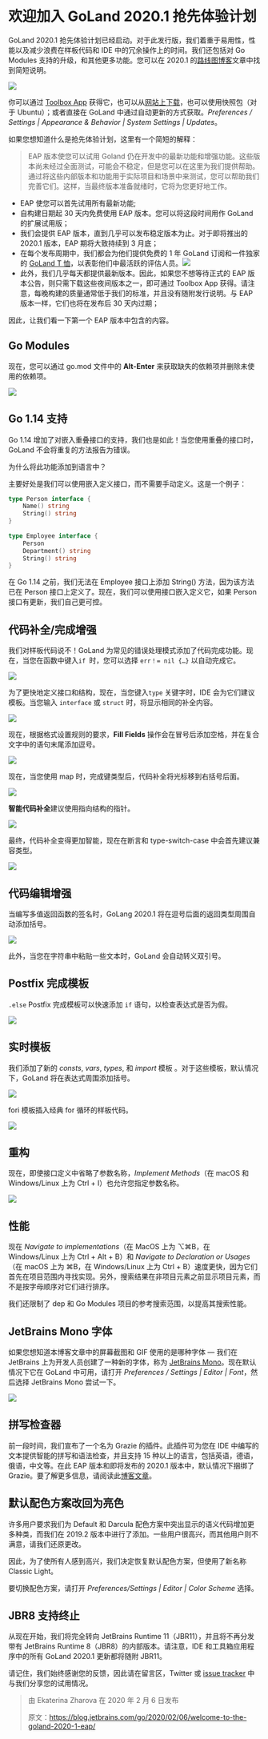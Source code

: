 # 欢迎加入 GoLand 2020.1 抢先体验计划

GoLand 2020.1 抢先体验计划已经启动。对于此发行版，我们着重于易用性，性能以及减少浪费在样板代码和 IDE 中的冗余操作上的时间。我们还包括对 Go Modules 支持的升级，和其他更多功能。您可以在 2020.1 的[路线图博客](https://blog.jetbrains.com/go/2019/12/24/whats-next-goland-2020-1-roadmap/)文章中找到简短说明。

![](https://d3nmt5vlzunoa1.cloudfront.net/go/files/2020/02/blog@2x.jpg)

你可以通过 [Toolbox App](https://www.jetbrains.com/toolbox/app/?_ga=2.109771525.1651118980.1581665300-159533074.1581665300) 获得它，也可以从[网站上下载](https://www.jetbrains.com/go/nextversion/)，也可以使用快照包（对于 Ubuntu）；或者直接在 GoLand 中通过自动更新的方式获取。*Preferences / Settings | Appearance & Behavior | System Settings | Updates*。

如果您想知道什么是抢先体验计划，这里有一个简短的解释：

> EAP 版本使您可以试用 Goland 仍在开发中的最新功能和增强功能。这些版本尚未经过全面测试，可能会不稳定，但是您可以在这里为我们提供帮助。通过将这些内部版本和功能用于实际项目和场景中来测试，您可以帮助我们完善它们。这样，当最终版本准备就绪时，它将为您更好地工作。

- EAP 使您可以首先试用所有最新功能;
- 自构建日期起 30 天内免费使用 EAP 版本。您可以将这段时间用作 GoLand 的扩展试用版；
- 我们会提供 EAP 版本，直到几乎可以发布稳定版本为止。对于即将推出的 2020.1 版本，EAP 期将大致持续到 3 月底；
- 在每个发布周期中，我们都会为他们提供免费的 1 年 GoLand 订阅和一件独家的 [GoLand T 恤](https://twitter.com/GoLandIDE/status/1116361899308912645)，以表彰他们中最活跃的评估人员。![](https://s2.ax1x.com/2020/02/15/1xBtL8.jpg)
- 此外，我们几乎每天都提供最新版本。因此，如果您不想等待正式的 EAP 版本公告，则只需下载这些夜间版本之一，即可通过 Toolbox App 获得。请注意，每晚构建的质量通常低于我们的标准，并且没有随附发行说明。与 EAP 版本一样，它们也将在发布后 30 天内过期；

因此，让我们看一下第一个 EAP 版本中包含的内容。

## Go Modules

现在，您可以通过 go.mod 文件中的 **Alt-Enter** 来获取缺失的依赖项并删除未使用的依赖项。

![](https://d3nmt5vlzunoa1.cloudfront.net/go/files/2020/02/go-mod-file-support.gif)

## Go 1.14 支持

Go 1.14 增加了对嵌入重叠接口的支持，我们也是如此！当您使用重叠的接口时，GoLand 不会将重复的方法报告为错误。

为什么将此功能添加到语言中？

主要好处是我们可以使用嵌入定义接口，而不需要手动定义。这是一个例子：

```go
type Person interface {
	Name() string
	String() string
}
 
type Employee interface {
	Person
	Department() string
	String() string
}
```

在 Go 1.14 之前，我们无法在 Employee 接口上添加 String() 方法，因为该方法已在 Person 接口上定义了。现在，我们可以使用接口嵌入定义它，如果 Person 接口有更新，我们自己更可控。

## 代码补全/完成增强

我们对样板代码说不！GoLand 为常见的错误处理模式添加了代码完成功能。现在，当您在函数中键入`if `时，您可以选择 `err！= nil {…}` 以自动完成它。

![](https://d3nmt5vlzunoa1.cloudfront.net/go/files/2020/02/code-completion-handling-errors.gif)

为了更快地定义接口和结构，现在，当您键入`type` 关键字时，IDE 会为它们建议模板。当您输入 `interface` 或 `struct` 时，将显示相同的补全内容。

![](https://d3nmt5vlzunoa1.cloudfront.net/go/files/2020/02/type-keyword-completion-struct-interfaces.gif)

现在，根据格式设置规则的要求，**Fill Fields** 操作会在冒号后添加空格，并在复合文字中的语句末尾添加逗号。

![](https://d3nmt5vlzunoa1.cloudfront.net/go/files/2020/02/field-name-completion.gif)

现在，当您使用 map 时，完成键类型后，代码补全将光标移到右括号后面。

![](https://d3nmt5vlzunoa1.cloudfront.net/go/files/2020/02/code-compltion-map.gif)

**智能代码补全**建议使用指向结构的指针。

![](https://d3nmt5vlzunoa1.cloudfront.net/go/files/2020/02/code-completion-for-pointer-to-struct-initializer.gif)

最终，代码补全变得更加智能，现在在断言和 type-switch-case 中会首先建议兼容类型。

![](https://d3nmt5vlzunoa1.cloudfront.net/go/files/2020/02/type-assertion-completion.gif)

## 代码编辑增强

当编写多值返回函数的签名时，GoLang 2020.1 将在逗号后面的返回类型周围自动添加括号。

![](https://d3nmt5vlzunoa1.cloudfront.net/go/files/2020/02/multi-value-return-function.gif)

此外，当您在字符串中粘贴一些文本时，GoLand 会自动转义双引号。

## Postfix 完成模板

`.else` Postfix 完成模板可以快速添加 `if` 语句，以检查表达式是否为假。

![](https://d3nmt5vlzunoa1.cloudfront.net/go/files/2020/02/else-postfix-completion.gif)

## 实时模板

我们添加了新的 *consts*, *vars*, *types*, 和 *import* 模板 。对于这些模板，默认情况下，GoLand 将在表达式周围添加括号。

![](https://d3nmt5vlzunoa1.cloudfront.net/go/files/2020/02/consts-vars-live-templates.gif)

fori 模板插入经典 for 循环的样板代码。

![](https://d3nmt5vlzunoa1.cloudfront.net/go/files/2020/02/fori-live-template.gif)

## 重构

现在，即使接口定义中省略了参数名称，*Implement Methods*（在 macOS 和 Windows/Linux 上为 Ctrl + I）也允许您指定参数名称。

![](https://d3nmt5vlzunoa1.cloudfront.net/go/files/2020/02/implement-methods.gif)

## 性能

现在 *Navigate to implementations*（在 MacOS 上为 ⌥⌘B，在 Windows/Linux 上为 Ctrl + Alt + B）和 *Navigate to Declaration or Usages*（在 macOS 上为 ⌘B，在 Windows/Linux 上为 Ctrl + B）速度更快，因为它们首先在项目范围内寻找实现。另外，搜索结果在非项目元素之前显示项目元素，而不是按字母顺序对它们进行排序。

我们还限制了 dep 和 Go Modules 项目的参考搜索范围，以提高其搜索性能。

## JetBrains Mono 字体

如果您想知道本博客文章中的屏幕截图和 GIF 使用的是哪种字体 — 我们在 JetBrains 上为开发人员创建了一种新的字体，称为 [JetBrains Mono](https://www.jetbrains.com/lp/mono/)。现在默认情况下它在 GoLand 中可用，请打开 *Preferences / Settings | Editor | Font*，然后选择 JetBrains Mono 尝试一下。

![](https://d3nmt5vlzunoa1.cloudfront.net/go/files/2020/02/jetbrains-mono-font.png)

## 拼写检查器

前一段时间，我们宣布了一个名为 Grazie 的插件。此插件可为您在 IDE 中编写的文本提供智能的拼写和语法检查，并且支持 15 种以上的语言，包括英语，德语，俄语，中文等。在此 EAP 版本和即将发布的 2020.1 版本中，默认情况下捆绑了 Grazie。要了解更多信息，请阅读此[博客文章](https://blog.jetbrains.com/idea/2019/11/meet-grazie-the-ultimate-spelling-grammar-and-style-checker-for-intellij-idea/)。

## 默认配色方案改回为亮色

许多用户要求我们为 Default 和 Darcula 配色方案中突出显示的语义代码增加更多种类，而我们在 2019.2 版本中进行了添加。一些用户很高兴，而其他用户则不满意，请我们还原更改。

因此，为了使所有人感到高兴，我们决定恢复默认配色方案，但使用了新名称 Classic Light。

要切换配色方案，请打开 *Preferences/Settings | Editor | Color Scheme* 选择。

## JBR8 支持终止

从现在开始，我们将完全转向 JetBrains Runtime 11（JBR11），并且将不再分发带有 JetBrains Runtime 8（JBR8）的内部版本。请注意，IDE 和工具箱应用程序中的所有 GoLand 2020.1 更新都将随附 JBR11。

请记住，我们始终感谢您的反馈，因此请在留言区，Twitter 或 [issue tracker](https://youtrack.jetbrains.com/issues/GO) 中与我们分享您的试用情况。

> 由 Ekaterina Zharova 在 2020 年 2 月 6 日发布
>
> 原文：https://blog.jetbrains.com/go/2020/02/06/welcome-to-the-goland-2020-1-eap/

